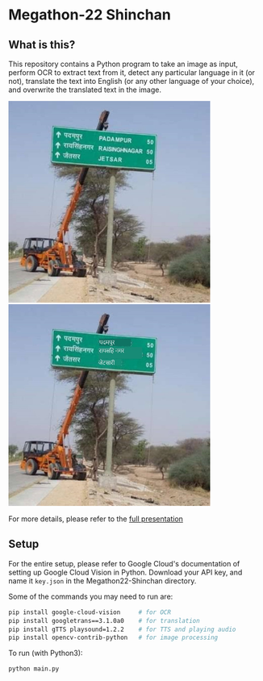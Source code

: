 # Megathon-22 Shinchan

## What is this?
This repository contains a Python program to take an image as input, perform OCR to extract text from it, detect any particular language in it (or not), translate the text into English (or any other language of your choice), and overwrite the translated text in the image.

<!-- ![Original Image](img/12.jpeg) -->
<img src="img/12.jpeg" alt="Original Image" width="400"/>
<img src="img/12_output.jpg" alt="Original Image" width="400"/>

For more details, please refer to the [full presentation](https://github.com/Aditya-Harikrish/Megathon22-Shinchan/blob/main/A_case_for_EVs_to_make_travels_more_accessible_removing_the_language_barrier_compressed.pdf)

## Setup

For the entire setup, please refer to Google Cloud's documentation of setting up Google Cloud Vision in Python. Download your API key, and name it `key.json` in the Megathon22-Shinchan directory. 

Some of the commands you may need to run are:
```sh
pip install google-cloud-vision     # for OCR
pip install googletrans==3.1.0a0    # for translation
pip install gTTS playsound=1.2.2    # for TTS and playing audio
pip install opencv-contrib-python   # for image processing
```

To run (with Python3):
```
python main.py
```